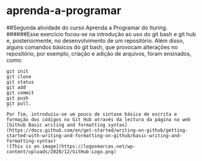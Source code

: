 # aprenda-a-programar
##Segunda atividade do curso Aprenda a Programar do Ituring. 
######Esse exercício focou-se na introdução ao uso do git bash e git hub e, posteriormente, no desenvolvimento de um repositório.
Além disso, alguns comandos básicos do git bash, que provocam alterações no repositório, por exemplo, criação e adição de arquivos, foram ensinados, como: 
```
git init
git clone 
git status 
git add 
git commit
git push 
git pull.
``
Por fim, introduziu-se um pouco de sintaxe básica de escrita e formação dos códigos no Git Hub através da leitura da página na web [Github Basic writing and formatting syntax] (https://docs.github.com/en/get-started/writing-on-github/getting-started-with-writing-and-formatting-on-github/basic-writing-and-formatting-syntax)
![This is an image](https://logosmarcas.net/wp-content/uploads/2020/12/GitHub-Logo.png)
